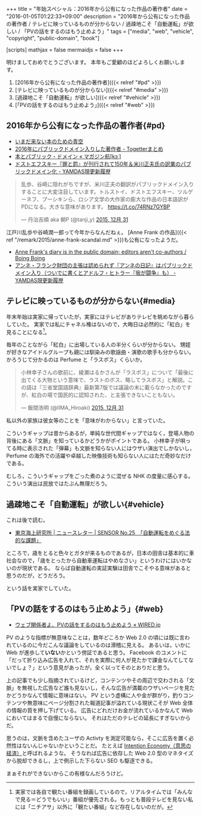 +++
title = "年始スペシャル：2016年から公有になった作品の著作者"
date = "2016-01-05T01:22:33+09:00"
description = "2016年から公有になった作品の著作者 / テレビに映っているものが分からない / 過疎地こそ「自動運転」が欲しい / 「PVの話をするのはもう止めよう」"
tags = ["media", "web", "vehicle", "copyright", "public-domain", "book"]

[scripts]
  mathjax = false
  mermaidjs = false
+++

明けましておめでとうございます。
本年もご愛顧のほどよろしくお願いします。

1. [2016年から公有になった作品の著作者]({{< relref "#pd" >}})
1. [テレビに映っているものが分からない]({{< relref "#media" >}})
1. [過疎地こそ「自動運転」が欲しい]({{< relref "#vehicle" >}})
1. [「PVの話をするのはもう止めよう」]({{< relref "#web" >}})

## 2016年から公有になった作品の著作者{#pd}

- [いまだ来ない本のための青空](http://www.aozora.gr.jp/soramoyou/soramoyou2016.html#000480)
- [2016年にパブリックドメイン入りした著作者 - Togetterまとめ](http://togetter.com/li/919886)
- [本とパブリック・ドメイン « マガジン航[kɔː]](https://magazine-k.jp/2016/01/04/public-domain-of-the-book/)
- [ドストエフスキー『罪と罰』が刊行されて150年＆米川正夫氏の訳業のパブリックドメイン化 - YAMDAS現更新履歴](http://d.hatena.ne.jp/yomoyomo/20160105/crimeandpunishment)

<blockquote class="twitter-tweet" lang="ja"><p lang="ja" dir="ltr">乱歩、谷崎に隠れがちですが、米川正夫の翻訳がパブリックドメイン入りすることに大変注目しています。トルストイ、ドストエフスキー、ツルゲーネフ、プーシキンら、ロシア文学の大作家の膨大な作品の日本語訳がPDになる。大きな意味があります。 <a href="https://t.co/74RNz7GYBP">https://t.co/74RNz7GYBP</a></p>&mdash; 丹治吉順 aka 朝P (@tanji_y) <a href="https://twitter.com/tanji_y/status/682689790978859008">2015, 12月 31</a></blockquote>

江戸川乱歩や谷崎潤一郎って今年からなんだねぇ。
[Anne Frank の作品]({{< ref "/remark/2015/anne-frank-scandal.md" >}})も公有になったようだ。

- [Anne Frank's diary is in the public domain; editors aren't co-authors / Boing Boing](http://boingboing.net/2016/01/02/anne-franks-diary-is-in-the.html)
- [アンネ・フランク財団の主張は認められず『アンネの日記』はパブリックドメイン入り（ついでに書くとアドルフ・ヒトラー『我が闘争』も） - YAMDAS現更新履歴](http://d.hatena.ne.jp/yomoyomo/20160104/annefrank)

## テレビに映っているものが分からない{#media}

年末年始は実家に帰っていたが，実家にはテレビがありテレビを眺めながら暮らしていた。
実家では私にチャネル権はないので，大晦日は必然的に「紅白」を見ることになる[^tv]。

[^tv]: 実家では各自で観たい番組を録画しているので，リアルタイムでは「みんなで見る＝どうでもいい」番組が優先される。もっとも普段テレビを見ない私には「ニチアサ」以外に「観たい番組」など存在しないのだが。

毎年のことながら「紅白」に出場している人の半分くらいが分からない。
甥姪が好きなアイドルグループも親には馴染みの歌謡曲・演歌の歌手も分からない。
かろうじて分かるのは Perfume と「ラスボス」くらいか。

<blockquote class="twitter-tweet" lang="ja"><p lang="ja" dir="ltr">小林幸子さんの歌前に、綾瀬はるかさんが「ラスボス」について「最後に出てくる大物という意味で、ラストのボス、略してラスボス」と解説。この語は『三省堂国語辞典』最新第7版では議論の末に載らなかったのですが、紅白の場で国民的に認知された、と主張できないこともない。</p>&mdash; 飯間浩明 (@IIMA_Hiroaki) <a href="https://twitter.com/IIMA_Hiroaki/status/682557717118992386">2015, 12月 31</a></blockquote>

私以外の家族は彼女等のことを「意味がわからない」と言っていた。

こういうギャップは昔からあるが，単純な世代間ギャップではなく，登場人物の背後にある「文脈」を知っているかどうかがポイントである。
小林幸子が唄ってる時に表示された「弾幕」も文脈を知らない人にはウザい演出でしかないし， Perfume の海外での活躍や卓越した映像技術も知らない人にはただ奇妙なだけである。

むしろ，こういうギャップをごった煮のように混ぜる NHK の度量に感心する。
こういう演出は民放ではたぶん無理だろう。

## 過疎地こそ「自動運転」が欲しい{#vehicle}

これは後で読む。

- [東京海上研究所 | ニュースレター | SENSOR No.25　「自動運転をめぐる法的な課題」](http://www.tmresearch.co.jp/sensor/2015/12/01/sensor_no-25/)

ところで，歳をとると色々とガタが来るものであるが，日本の田舎は基本的に車社会なので，「歳をとったから自動車運転はやめなさい」というわけにはいかないのが現状である。
ならば自動運転の実証実験は田舎でこそやる意味があると思うのだが，どうだろう。

という話を実家でしていた。

## 「PVの話をするのはもう止めよう」{#web}

- [ウェブ関係者よ、PVの話をするのはもう止めよう « WIRED.jp](http://wired.jp/2016/01/03/page-views-dont-matter/)

PV のような指標が無意味なことは，数年どころか Web 2.0 の頃には既に言われているのに今だこんな議論をしているのは滑稽に見える。
あるいは，いかに Web が進歩して**いない**かという傍証であると思う。
Facebook のコメントに「だって折り込み広告を入れて、それを実際に何人が見たかで課金なんてしてないでしょ？」という意見があったが，全く以ってそのとおりだと思う。

上の記事でも少し指摘されているけど，コンテンツやその周辺で交わされる「文脈」を無視した広告など誰も見ないし，そんな広告が満載のウザいページを見たかどうかなんて情報に意味はない。
PV という虚構に人や金が群がり，釣りコンテンツや無意味にページ分割された報道記事が溢れている現状こそが Web 全体の情報の質を押し下げている。
広告にどれだけお金が流れているかなんて Web においてはまるで自慢にならない。
それはただのテレビの延長にすぎないからだ。

思うのは，文脈を含めたユーザの Activty を測定可能なら，そこに広告を置く必然性はないんじゃないかということだ。
たとえば [Intention Economy（意思の経済）](https://baldanders.info/blog/000638/)と呼ばれるような。
そうなれば広告に依存した Web 2.0 型のマネタイズから脱却できるし，上で例示した下らない SEO も駆逐できる。

まぁそれができないからこの有様なんだろうけど。
